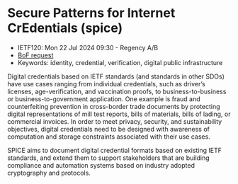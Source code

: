 # Secure Patterns for Internet CrEdentials (spice)
* <IETFschedule>IETF120: Mon 22 Jul 2024 09:30 - Regency A/B</IETFschedule>
* [BoF request](https://datatracker.ietf.org/doc/bofreq-prorock-secure-patterns-for-internet-credentials-spice/)
* Keywords: identity, credential, verification, digital public infrastructure


Digital credentials based on IETF standards (and standards in other SDOs) have use cases ranging from individual credentials, such as driver’s licenses, age-verification, and vaccination proofs, to business-to-business or business-to-government application. One example is fraud and counterfeiting prevention in cross-border trade documents by protecting digital representations of mill test reports, bills of materials, bills of lading, or commercial invoices. In order to meet privacy, security, and sustainability objectives, digital credentials need to be designed with awareness of computation and storage constraints associated with their use cases.

SPICE aims to document digital credential formats based on existing IETF standards, and extend them to support stakeholders that are building compliance and automation systems based on industry adopted cryptography and protocols.
    
    

